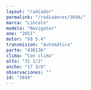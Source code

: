 ```yaml
---
layout: "radiador"
permalink: "/radiadores/3694/"
marca: "Lincoln"
modelo: "Navigator"
ano: "2011"
motor: "V8 5.4"
transmision: "Automática"
parte: "438136"
clima: "Con clima"
alto: "31 1/2"
ancho: "17 3/8"
observaciones: ""
id: "3694"
---
```


